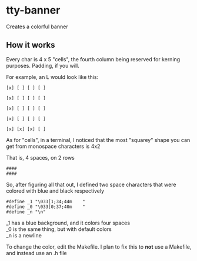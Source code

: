 # tty-banner

Creates a colorful banner

How it works
-
Every char is 4 x 5 "cells", the fourth column being reserved for kerning purposes. Padding, if you will.

For example, an L would look like this:

    [x] [ ] [ ] [ ]
    
    [x] [ ] [ ] [ ]
    
    [x] [ ] [ ] [ ]
    
    [x] [ ] [ ] [ ]
    
    [x] [x] [x] [ ]

As for "cells", in a terminal, I noticed that the most "squarey" shape you can get from monospace characters is 4x2

That is, 4 spaces, on 2 rows

    ####
    ####

So, after figuring all that out, I defined two space characters that were colored with blue and black respectively

    #define _1 "\033[1;34;44m    "
    #define _0 "\033[0;37;40m    "
    #define _n "\n"

_1 has a blue background, and it colors four spaces<br>
_0 is the same thing, but with default colors<br>
_n is a newline

To change the color, edit the Makefile. I plan to fix this to **not** use a Makefile, and instead use an .h file
